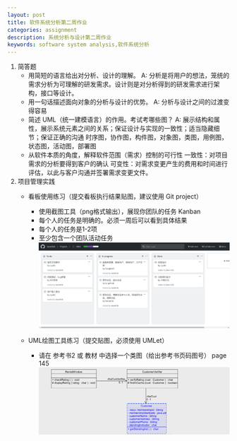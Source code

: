 ```yaml
---
layout: post
title: 软件系统分析第二周作业
categories: assignment
description: 系统分析与设计第二周作业
keywords: software system analysis,软件系统分析
---
```


1. 简答题
    + 用简短的语言给出对分析、设计的理解。
        A: 分析是将用户的想法，笼统的需求分析为可理解的研发需求。设计则是对分析得到的研发需求进行架构，接口等设计。
    + 用一句话描述面向对象的分析与设计的优势。
        A: 分析与设计之间的过渡变得容易
    + 简述 UML（统一建模语言）的作用。考试考哪些图？
        A: 展示结构和属性，展示系统元素之间的关系；保证设计与实现的一致性；适当隐藏细节；保证正确的沟通 
        时序图，协作图，构件图，对象图，类图，用例图，状态图，活动图，部署图
    + 从软件本质的角度，解释软件范围（需求）控制的可行性
        一致性：对项目需求的分析要得到客户的确认
        可变性：对需求变更产生的费用和时间进行评估，以此与客户沟通并签署需求变更文件。
2. 项目管理实践
   + 看板使用练习（提交看板执行结果贴图，建议使用 Git project）
     + 使用截图工具（png格式输出），展现你团队的任务 Kanban
     + 每个人的任务是明确的。必须一周后可以看到具体结果
     + 每个人的任务是1-2项
     + 至少包含一个团队活动任务
     ![图片](https://github.com/lp-github/lp-github.github.io/blob/master/images/posts/kanban/firstkanban.png) 
     
    + UML绘图工具练习（提交贴图，必须使用 UMLet）
        + 请在 参考书2 或 教材 中选择一个类图（给出参考书页码图号）
        page 145  
 ![ ](https://github.com/lp-github/lp-github.github.io/blob/master/images/posts/UMLet/homework2_basicUMLClass.PNG) 
